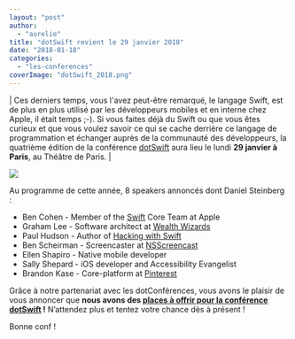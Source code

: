```yaml
---
layout: "post"
author: 
  - "aurelie"
title: "dotSwift revient le 29 janvier 2018"
date: "2018-01-18"
categories: 
  - "les-conferences"
coverImage: "dotSwift_2018.png"
---
```


| Ces derniers temps, vous l'avez peut-être remarqué, le langage Swift, est de plus en plus utilisé par les développeurs mobiles et en interne chez Apple, il était temps ;-). Si vous faites déjà du Swift ou que vous êtes curieux et que vous voulez savoir ce qui se cache derrière ce langage de programmation et échanger auprès de la communauté des développeurs, la quatrième édition de la conférence [dotSwift](http://www.dotswift.io/) aura lieu le lundi **29 janvier à Paris**, au Théâtre de Paris. |

[![](/assets/2018/01/2018-01-18-dotswift-revient-29-janvier-2018/dotSwift_2018-300x133.png)](/assets/2018/01/2018-01-18-dotswift-revient-29-janvier-2018/dotSwift_2018.png)

Au programme de cette année, 8 speakers annoncés dont Daniel Steinberg :

- Ben Cohen - Member of the [Swift](https://swift.org/) Core Team at Apple
- Graham Lee - Software architect at [Wealth Wizards](https://www.wealthwizards.com/)
- Paul Hudson - Author of [Hacking with Swift](https://hackingwithswift.com)
- Ben Scheirman - Screencaster at [NSScreencast](http://nsscreencast.com/)
- Ellen Shapiro - Native mobile developer
- Sally Shepard - iOS developer and Accessibility Evangelist
- Brandon Kase - Core-platform at [Pinterest](https://developers.pinterest.com/)

Grâce à notre partenariat avec les dotConférences, vous avons le plaisir de vous annoncer que **nous avons des [places à offrir pour la conférence dotSwift](https://goo.gl/forms/5VjifS1pL7s56K4y1) !** N’attendez plus et tentez votre chance dès à présent !

Bonne conf !
